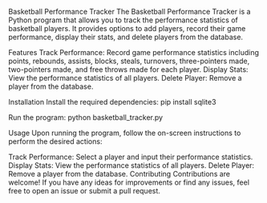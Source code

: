 Basketball Performance Tracker
The Basketball Performance Tracker is a Python program that allows you to track the performance statistics of basketball players. 
It provides options to add players, record their game performance, display their stats, and delete players from the database.

Features
Track Performance: Record game performance statistics including points, rebounds, assists, blocks, steals, turnovers, three-pointers made, two-pointers made, and free throws made for each player.
Display Stats: View the performance statistics of all players.
Delete Player: Remove a player from the database.

Installation
Install the required dependencies:
pip install sqlite3

Run the program:
python basketball_tracker.py

Usage
Upon running the program, follow the on-screen instructions to perform the desired actions:

Track Performance: Select a player and input their performance statistics.
Display Stats: View the performance statistics of all players.
Delete Player: Remove a player from the database.
Contributing
Contributions are welcome! If you have any ideas for improvements or find any issues, feel free to open an issue or submit a pull request.
